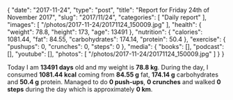 {
    "date": "2017-11-24",
    "type": "post",
    "title": "Report for Friday 24th of November 2017",
    "slug": "2017\/11\/24",
    "categories": [
        "Daily report"
    ],
    "images": [
        "\/photos\/2017-11-24\/20171124_150009.jpg"
    ],
    "health": {
        "weight": 78.8,
        "height": 173,
        "age": 13491
    },
    "nutrition": {
        "calories": 1081.44,
        "fat": 84.55,
        "carbohydrates": 174.14,
        "protein": 50.4
    },
    "exercise": {
        "pushups": 0,
        "crunches": 0,
        "steps": 0
    },
    "media": {
        "books": [],
        "podcast": [],
        "youtube": [],
        "photos": [
            "\/photos\/2017-11-24\/20171124_150009.jpg"
        ]
    }
}

Today I am <strong>13491 days</strong> old and my weight is <strong>78.8 kg</strong>. During the day, I consumed <strong>1081.44 kcal</strong> coming from <strong>84.55 g</strong> fat, <strong>174.14 g</strong> carbohydrates and <strong>50.4 g</strong> protein. Managed to do <strong>0 push-ups</strong>, <strong>0 crunches</strong> and walked <strong>0 steps</strong> during the day which is approximately <strong>0 km</strong>.